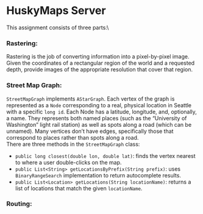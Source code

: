 # HuskyMaps Server

This assignment consists of three parts:\
### Rastering:
Rastering is the job of converting information into a pixel-by-pixel image. 
Given the coordinates of a rectangular region of the world and a requested depth, 
provide images of the appropriate resolution that cover that region.
### Street Map Graph:
`StreetMapGraph` implements `AStarGraph`. Each vertex of the graph is represented as a `Node` corresponding to a real, 
physical location in Seattle with a specific `long id`. Each Node has a latitude, longitude, and, optionally, a name. 
They represents both named places (such as the “University of Washington” light rail station) as well as spots along a
road (which can be unnamed). 
Many vertices don’t have edges, specifically those that correspond to places rather than spots along a road.\
There are three methods in the `StreetMapGraph`  class:
- `public long closest(double lon, double lat)`: 
finds the vertex nearest to where a user double-clicks on the map.
- `public List<String> getLocationsByPrefix(String prefix)`:
uses `BinaryRangeSearch` implementation to return autocomplete results.
- `public List<Location> getLocations(String locationName)`:
returns a list of locations that match the given `locationName`.
### Routing:

